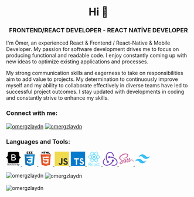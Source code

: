 
<h1 align="center">Hi 👋</h1>
<h3 align="center">FRONTEND/REACT DEVELOPER - REACT NATİVE DEVELOPER</h3>

I'm Ömer, an experienced React & Frontend / React-Native & Mobile Developer. My passion for software development drives me to focus on producing functional and readable code. I enjoy constantly coming up with new ideas to optimize existing applications and processes.

My strong communication skills and eagerness to take on responsibilities aim to add value to projects. My determination to continuously improve myself and my ability to collaborate effectively in diverse teams have led to successful project outcomes. I stay updated with developments in coding and constantly strive to enhance my skills.

<h3 align="left">Connect with me:</h3>
<p align="left">
<a href="https://linkedin.com/in/omergzlaydn" target="blank"><img align="center" src="https://raw.githubusercontent.com/rahuldkjain/github-profile-readme-generator/master/src/images/icons/Social/linked-in-alt.svg" alt="omergzlaydn" height="30" width="40" /></a>
<a href="https://instagram.com/omergzlaydn" target="blank"><img align="center" src="https://raw.githubusercontent.com/rahuldkjain/github-profile-readme-generator/master/src/images/icons/Social/instagram.svg" alt="omergzlaydn" height="30" width="40" /></a>
</p>

<h3 align="left">Languages and Tools:</h3>
<p align="left"> <a href="https://getbootstrap.com" target="_blank" rel="noreferrer"> <img src="https://raw.githubusercontent.com/devicons/devicon/master/icons/bootstrap/bootstrap-plain-wordmark.svg" alt="bootstrap" width="40" height="40"/> </a> <a href="https://www.w3schools.com/css/" target="_blank" rel="noreferrer"> <img src="https://raw.githubusercontent.com/devicons/devicon/master/icons/css3/css3-original-wordmark.svg" alt="css3" width="40" height="40"/> </a> <a href="https://www.w3.org/html/" target="_blank" rel="noreferrer"> <img src="https://raw.githubusercontent.com/devicons/devicon/master/icons/html5/html5-original-wordmark.svg" alt="html5" width="40" height="40"/> </a> <a href="https://developer.mozilla.org/en-US/docs/Web/JavaScript" target="_blank" rel="noreferrer"> <img src="https://raw.githubusercontent.com/devicons/devicon/master/icons/javascript/javascript-original.svg" alt="javascript" width="40" height="40"/> </a> <a href="https://nodejs.org" target="_blank" rel="noreferrer"> <img src="https://raw.githubusercontent.com/devicons/devicon/6910f0503efdd315c8f9b858234310c06e04d9c0/icons/typescript/typescript-original.svg" alt="TypeScript" width="40" height="40"/> </a> <a href="https://reactjs.org/" target="_blank" rel="noreferrer"> <img src="https://raw.githubusercontent.com/devicons/devicon/master/icons/react/react-original-wordmark.svg" alt="react" width="40" height="40"/> </a> <a href="https://redux.js.org" target="_blank" rel="noreferrer"> <img src="https://raw.githubusercontent.com/devicons/devicon/master/icons/redux/redux-original.svg" alt="redux" width="40" height="40"/> </a> <a href="https://sass-lang.com" target="_blank" rel="noreferrer"> <img src="https://raw.githubusercontent.com/devicons/devicon/master/icons/sass/sass-original.svg" alt="sass" width="40" height="40"/> <img src="https://raw.githubusercontent.com/devicons/devicon/6910f0503efdd315c8f9b858234310c06e04d9c0/icons/tailwindcss/tailwindcss-original.svg" alt="tailwindcss" width="40" height="40"/> </a> </p>

<p><img align="left" src="https://github-readme-stats.vercel.app/api/top-langs?username=omergzlaydn&show_icons=true&locale=en&layout=compact" alt="omergzlaydn" /></p>

<p>&nbsp;<img align="center" src="https://github-readme-stats.vercel.app/api?username=omergzlaydn&show_icons=true&locale=en" alt="omergzlaydn" /></p>

<p><img align="center" src="https://github-readme-streak-stats.herokuapp.com/?user=omergzlaydn&" alt="omergzlaydn" /></p>

